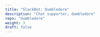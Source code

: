 ```yaml
---
title: "SlackBot: Dumbledore"
description: "Chat supporter, dumbledore"
repo: "dumbledore"
weight: 3
draft: false
---
```

